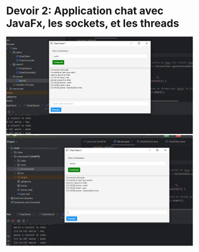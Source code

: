 
<h1>Devoir 2: Application chat avec JavaFx, les sockets, et les threads</h1>
<img src="screenshots/Capture1.png">
<img src="screenshots/Capture2.png">
